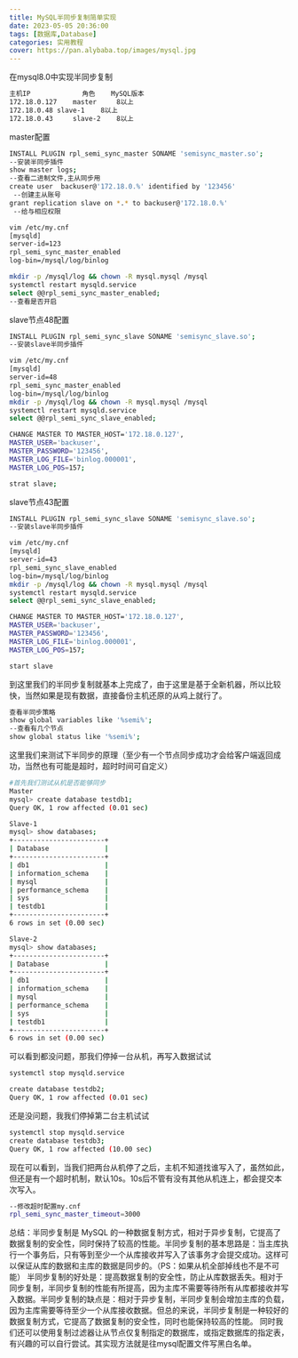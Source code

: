 ```yaml
---
title: MySQL半同步复制简单实现
date: 2023-05-05 20:36:00
tags: [数据库,Database]
categories: 实用教程
cover: https://pan.alybaba.top/images/mysql.jpg
---
```

在mysql8.0中实现半同步复制
```bash
主机IP 	         角色    MySQL版本
172.18.0.127	master     8以上
172.18.0.48	slave-1    8以上
172.18.0.43 	slave-2    8以上
```
master配置
```bash
INSTALL PLUGIN rpl_semi_sync_master SONAME 'semisync_master.so';
--安装半同步插件
show master logs; 
--查看二进制文件,主从同步用
create user  backuser@'172.18.0.%' identified by '123456' 
 --创建主从账号
grant replication slave on *.* to backuser@'172.18.0.%'   
 --给与相应权限

vim /etc/my.cnf
[mysqld]
server-id=123
rpl_semi_sync_master_enabled
log-bin=/mysql/log/binlog

mkdir -p /mysql/log && chown -R mysql.mysql /mysql
systemctl restart mysqld.service
select @@rpl_semi_sync_master_enabled;  
--查看是否开启
```


slave节点48配置
```bash
INSTALL PLUGIN rpl_semi_sync_slave SONAME 'semisync_slave.so';
--安装slave半同步插件

vim /etc/my.cnf
[mysqld]
server-id=48
rpl_semi_sync_master_enabled
log-bin=/mysql/log/binlog
mkdir -p /mysql/log && chown -R mysql.mysql /mysql
systemctl restart mysqld.service
select @@rpl_semi_sync_slave_enabled;  

CHANGE MASTER TO MASTER_HOST='172.18.0.127',
MASTER_USER='backuser',
MASTER_PASSWORD='123456',
MASTER_LOG_FILE='binlog.000001',
MASTER_LOG_POS=157;

strat slave;
```
slave节点43配置
```bash
INSTALL PLUGIN rpl_semi_sync_slave SONAME 'semisync_slave.so';
--安装slave半同步插件

vim /etc/my.cnf
[mysqld]
server-id=43
rpl_semi_sync_slave_enabled
log-bin=/mysql/log/binlog
mkdir -p /mysql/log && chown -R mysql.mysql /mysql
systemctl restart mysqld.service
select @@rpl_semi_sync_slave_enabled;  

CHANGE MASTER TO MASTER_HOST='172.18.0.127',
MASTER_USER='backuser',
MASTER_PASSWORD='123456',
MASTER_LOG_FILE='binlog.000001',
MASTER_LOG_POS=157;

start slave
```
到这里我们的半同步复制就基本上完成了，由于这里是基于全新机器，所以比较快，当然如果是现有数据，直接备份主机还原的从鸡上就行了。
```bash
查看半同步策略
show global variables like '%semi%';
--查看有几个节点
show global status like '%semi%';
```
这里我们来测试下半同步的原理（至少有一个节点同步成功才会给客户端返回成功，当然也有可能是超时，超时时间可自定义）
```bash
#首先我们测试从机是否能够同步
Master
mysql> create database testdb1;
Query OK, 1 row affected (0.01 sec)

Slave-1
mysql> show databases;
+-----------------------+
| Database              |
+-----------------------+
| db1                   |
| information_schema    |
| mysql                 |
| performance_schema    |
| sys                   |
| testdb1               |
+-----------------------+
6 rows in set (0.00 sec)

Slave-2
mysql> show databases;
+-----------------------+
| Database              |
+-----------------------+
| db1                   |
| information_schema    |
| mysql                 |
| performance_schema    |
| sys                   |
| testdb1               |
+-----------------------+
6 rows in set (0.00 sec)
```
可以看到都没问题，那我们停掉一台从机，再写入数据试试
```bash
systemctl stop mysqld.service

create database testdb2;
Query OK, 1 row affected (0.01 sec)
```
还是没问题，我我们停掉第二台主机试试
```bash
systemctl stop mysqld.service
create database testdb3;
Query OK, 1 row affected (10.00 sec)
```
现在可以看到，当我们把两台从机停了之后，主机不知道找谁写入了，虽然如此，但还是有一个超时机制，默认10s。10s后不管有没有其他从机连上，都会提交本次写入。
```bash
--修改超时配置my.cnf
rpl_semi_sync_master_timeout=3000
```

总结：半同步复制是 MySQL 的一种数据复制方式，相对于异步复制，它提高了数据复制的安全性，同时保持了较高的性能。半同步复制的基本思路是：当主库执行一个事务后，只有等到至少一个从库接收并写入了该事务才会提交成功。这样可以保证从库的数据和主库的数据是同步的。（PS：如果从机全部掉线也不是不可能）
半同步复制的好处是：提高数据复制的安全性，防止从库数据丢失。相对于同步复制，半同步复制的性能有所提高，因为主库不需要等待所有从库都接收并写入数据。半同步复制的缺点是：相对于异步复制，半同步复制会增加主库的负载，因为主库需要等待至少一个从库接收数据。但总的来说，半同步复制是一种较好的数据复制方式，它提高了数据复制的安全性，同时也能保持较高的性能。
同时我们还可以使用复制过滤器让从节点仅复制指定的数据库，或指定数据库的指定表，有兴趣的可以自行尝试。其实现方法就是往mysql配置文件写黑白名单。
